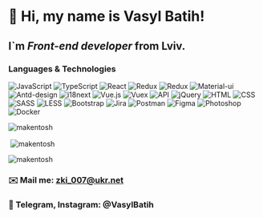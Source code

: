 # 👋 Hi, my name is **Vasyl Batih**!

## I`m *Front-end developer* from Lviv.

### Languages & Technologies
![JavaScript](https://img.shields.io/badge/-JavaScript-090909?style=for-the-badge&logo=JavaScript)
![TypeScript](https://img.shields.io/badge/-TypeScript-090909?style=for-the-badge&logo=TypeScript)
![React](https://img.shields.io/badge/-React-090909?style=for-the-badge&logo=React)
![Redux](https://img.shields.io/badge/-Redux-090909?style=for-the-badge&logo=Redux)
![Redux](https://img.shields.io/badge/-Redux_toolkit-090909?style=for-the-badge&logo=Redux)
![Material-ui](https://img.shields.io/badge/-Material_Ui-090909?style=for-the-badge&logo=material-ui)
![Antd-design](https://img.shields.io/badge/-AntDesign-090909?style=for-the-badge&logo=antdesign)
![i18next](https://img.shields.io/badge/-i18next-090909?style=for-the-badge&logo=i18next)
![Vue.js](https://img.shields.io/badge/-Vue-090909?style=for-the-badge&logo=Vue.js)
![Vuex](https://img.shields.io/badge/-Vuex-090909?style=for-the-badge&logo=Vue.js)
![API](https://img.shields.io/badge/-REST&#032;API-090909?style=for-the-badge)
![jQuery](https://img.shields.io/badge/-jQuery-090909?style=for-the-badge&logo=jQuery)
![HTML](https://img.shields.io/badge/-HTML-090909?style=for-the-badge&logo=html5)
![CSS](https://img.shields.io/badge/-CSS-090909?style=for-the-badge&logo=css3)
![SASS](https://img.shields.io/badge/-SASS/SCSS-090909?style=for-the-badge&logo=sass)
![LESS](https://img.shields.io/badge/-LESS-090909?style=for-the-badge&logo=less)
![Bootstrap](https://img.shields.io/badge/-Bootstrap-090909?style=for-the-badge&logo=Bootstrap)
![Jira](https://img.shields.io/badge/-JIRA-090909?style=for-the-badge&logo=jira)
![Postman](https://img.shields.io/badge/-POSTMAN-090909?style=for-the-badge&logo=postman)
![Figma](https://img.shields.io/badge/-Figma-090909?style=for-the-badge&logo=Figma)
![Photoshop](https://img.shields.io/badge/-photoshop-090909?style=for-the-badge&logo=adobe-photoshop)
![Docker](https://img.shields.io/badge/-docker-090909?style=for-the-badge&logo=docker)

<p><img align="center" src="https://github-readme-stats.vercel.app/api/top-langs?username=makentosh&show_icons=true&locale=en&layout=compact" alt="makentosh" /></p>

<p>&nbsp;<img align="center" src="https://github-readme-stats.vercel.app/api?username=makentosh&show_icons=true&locale=en" alt="makentosh" /></p>

<p><img align="center" src="https://github-readme-streak-stats.herokuapp.com/?user=makentosh&" alt="makentosh" /></p>

### ✉️ Mail me: zki_007@ukr.net
### 📲 Telegram, Instagram: @VasylBatih
